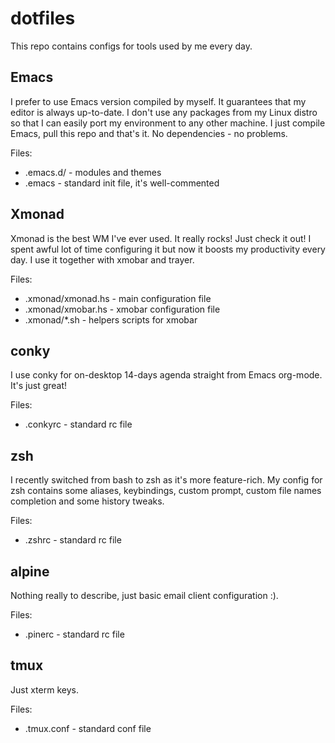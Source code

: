 dotfiles
========

This repo contains configs for tools used by me every day.

Emacs
-----

I prefer to use Emacs version compiled by myself. It guarantees that my editor
is always up-to-date. I don't use any packages from my Linux distro so that I
can easily port my environment to any other machine. I just compile Emacs, pull
this repo and that's it. No dependencies - no problems.

Files:
* .emacs.d/ - modules and themes
* .emacs - standard init file, it's well-commented

Xmonad
------

Xmonad is the best WM I've ever used. It really rocks! Just check it out! I
spent awful lot of time configuring it but now it boosts my productivity
every day. I use it together with xmobar and trayer.

Files:
* .xmonad/xmonad.hs - main configuration file
* .xmonad/xmobar.hs - xmobar configuration file
* .xmonad/*.sh - helpers scripts for xmobar

conky
-----

I use conky for on-desktop 14-days agenda straight from Emacs org-mode. It's
just great!

Files:
* .conkyrc - standard rc file

zsh
---

I recently switched from bash to zsh as it's more feature-rich. My config for
zsh contains some aliases, keybindings, custom prompt, custom file names
completion and some history tweaks.

Files:
* .zshrc - standard rc file

alpine
------

Nothing really to describe, just basic email client configuration :).

Files:
* .pinerc - standard rc file

tmux
----

Just xterm keys.

Files:
* .tmux.conf - standard conf file

